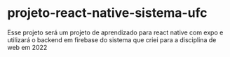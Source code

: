 # projeto-react-native-sistema-ufc
Esse projeto será um projeto de aprendizado para react native com expo e utilizará o backend em firebase do sistema que criei para a disciplina de web em 2022
